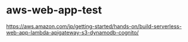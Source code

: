 # aws-web-app-test

https://aws.amazon.com/jp/getting-started/hands-on/build-serverless-web-app-lambda-apigateway-s3-dynamodb-cognito/
